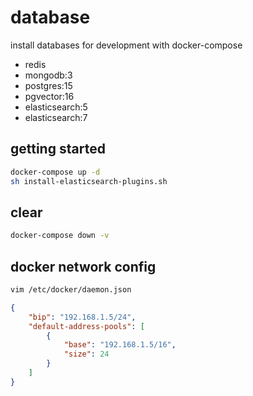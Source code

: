 # database

install databases for development with docker-compose

- redis
- mongodb:3
- postgres:15
- pgvector:16
- elasticsearch:5
- elasticsearch:7

## getting started

```sh
docker-compose up -d
sh install-elasticsearch-plugins.sh
```

## clear

```sh
docker-compose down -v
```

## docker network config

```sh
vim /etc/docker/daemon.json 

```

```json
{
    "bip": "192.168.1.5/24",
    "default-address-pools": [
        {
            "base": "192.168.1.5/16",
            "size": 24
        }
    ] 
}
```
